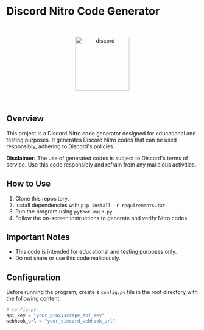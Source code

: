 # Discord Nitro Code Generator

<div align="center">
	<br />
	<p>
		<a href="Discord Image"><img src="https://assets-global.website-files.com/6257adef93867e50d84d30e2/636e0a6918e57475a843f59f_icon_clyde_black_RGB.svg" width="142" alt="discord" /></a>
	</p>
	<br />
</div>

## Overview

This project is a Discord Nitro code generator designed for educational and testing purposes. It generates Discord Nitro codes that can be used responsibly, adhering to Discord's policies.

**Disclaimer:** The use of generated codes is subject to Discord's terms of service. Use this code responsibly and refrain from any malicious activities.

## How to Use

1. Clone this repository.
2. Install dependencies with `pip install -r requirements.txt`.
3. Run the program using `python main.py`.
4. Follow the on-screen instructions to generate and verify Nitro codes.

## Important Notes

- This code is intended for educational and testing purposes only.
- Do not share or use this code maliciously.

## Configuration

Before running the program, create a `config.py` file in the root directory with the following content:

```python
# config.py
api_key = "your_proxyscrape_api_key"
webhook_url = "your_discord_webhook_url"
